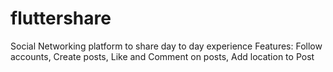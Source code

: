 # fluttershare
Social Networking platform to share day to day experience Features: Follow accounts, Create posts, Like and Comment on posts, Add location to Post
